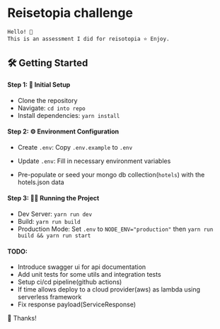 # Reisetopia challenge

``` code
Hello! 🙌 
This is an assessment I did for reisotopia ⭐️ Enjoy. 
``` 

## 🛠️ Getting Started

#### Step 1: 🚀 Initial Setup

- Clone the repository
- Navigate: `cd into repo`
- Install dependencies: `yarn install`

#### Step 2: ⚙️ Environment Configuration

- Create `.env`: Copy `.env.example` to `.env`
- Update `.env`: Fill in necessary environment variables

- Pre-populate or seed your mongo db collection(`hotels`) with the hotels.json data

#### Step 3: 🏃‍♂️ Running the Project

- Dev Server: `yarn run dev`
- Build: `yarn run build`
- Production Mode: Set `.env` to `NODE_ENV="production"` then `yarn run build && yarn run start`

#### TODO: 

- Introduce swagger ui for api documentation
- Add unit tests for some utils and integration tests
- Setup ci/cd pipeline(github actions)
- If time allows deploy to a cloud provider(aws) as lambda using serverless framework
- Fix response payload(ServiceResponse)

🎉 Thanks!
